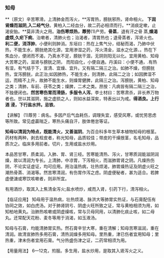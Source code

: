 ### 知母 

**〔原文〕辛苦寒滑。上清肺金而泻火，**泻胃热，膀胱邪热，肾命相火。 **下润肾燥而滋阴,入二经气分**。黄柏入二经血分，故二药必相须而行。**消痰定嗽，止渴安胎。**莫非清火之用。**治伤寒烦热，蓐劳**(1)产劳。**骨蒸**，退有汗之骨
蒸,**燥渴虚烦,久疟下痢**。治嗽者，清肺火也；治渴者，清胃热也；退骨蒸者，泻肾火也。**利二便，消浮肿**。小便利则肿消。东垣曰：热在上焦气分，结秘而渴，乃肺中伏热，不能生水，膀胱绝其化源，宜用渗湿之药，泻火清金，滋水之化源、。热在下焦血分，便闭而不渴，乃真水不足，膀胱干涸，无阴则阳无以化。宜用黄柏、知母大苦寒之药，滋肾与膀胱之阴， 而阳自化，小便自通。丹溪曰：小便不通，.有热有湿，有气结于下，宣清、宜燥、宜升。又有隔二隔三之治。如肺不燥，但膀胱热，宜泻膀胱，此正治;如因肺热，不能生水，则清肺，此隔二之治；如因脾湿不运，而精不上升，故肺不能生水，则燥胃健脾，此隔三之治。泻膀胱，黄柏、知母之类；清肺，车前、茯苓之类；燥脾，二术之类。昂按：凡病皆有隔二隔三之治，不独便闭也。**然苦寒伤胃而滑肠，多服令人泻**。李士材曰：苦寒肃杀，非长养万物者也。世以其滋阴，施之虚损之人，则如水益深矣，特表出以为戒。**得酒良。上行酒**
**浸，下行盐水拌。忌铁**。

【讲解】  (1)蓐劳：病名。多因产后气血耗伤，调理失宜，感受风寒，或忧劳思虑等所致。常见虚贏喘乏，寒热头痛自汗，肢体倦怠等证。

**知母以清润为特点，既能清火，又善滋阴**。为百合科多年生草本植物知母的根茎。药材有两种，剥去栓皮者，称光知母，品质较佳；带皮的干燥拫茎，名毛知母，品质次之。临床多用前者。切片，生用或盐水炒用。

本品苦甘寒，质柔润。入肺、胃、肾三经。苦寒能清热、泻火，甘寒质润能滋阴润燥，故以清润为专长。上清肺，中凉胃，下泻相火，而滋肺胃肾之阴。凡燥热伤阴，不论实证虚证，均可应用。用治温热病，壮热烦渴，肺胃燥热证及阴虚火旺之潮热骨蒸、消渴等。然苦寒清润，有伤胃作泻之虑。阴虚便秘者，甚为适合。若脾虚便溏或寒饮咳嗽者，则非所宜。   

有用酒炒，取其入上焦清金泻火;盐水喷炒，咸而入肾，引药下行，清泻相火。

【临证应用】   知母用于温热病，壮热烦渴、脉洪大等肺胃实热证，与石膏配伍有协同之效，如白虎汤。对于肺肾阴亏、阴虚火旺所致之证，常与黄柏相须为用，如知柏地黄丸。治肺热咳嗽或阴虚燥咳，常与贝母同用，以清肺化痰止咳，如二母丸。还常配天花粉、麦冬等用于消渴，如玉液汤。

知母与石膏，均能清肺胃实热。然石膏辛甘大寒，重在清解；知母苦寒滋润，重在清润。故清宣肺热多用石膏，清热润燥多用知母。里热重，津已伤者宜用知母；里热重，津未伤者宜用石膏。气分热盛伤津之证，二药常相须为用。

【用量用法】 6—12克，煎服。多生用，盐水炒用，是取其入肾泻火之义。
